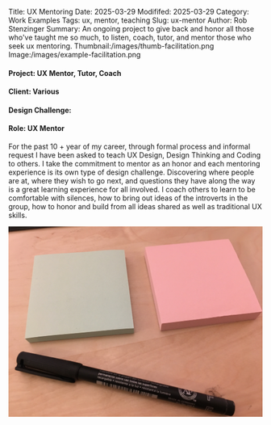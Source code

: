 Title: UX Mentoring
Date: 2025-03-29
Modififed: 2025-03-29
Category: Work Examples
Tags: ux, mentor, teaching
Slug: ux-mentor
Author: Rob Stenzinger
Summary: An ongoing project to give back and honor all those who've taught me so much, to listen, coach, tutor, and mentor those who seek ux mentoring.
Thumbnail:/images/thumb-facilitation.png
Image:/images/example-facilitation.png

#### Project: UX Mentor, Tutor, Coach

#### Client: Various

#### Design Challenge:

#### Role: UX Mentor

For the past 10 + year of my career, through formal process and informal request I have been asked to teach UX Design, Design Thinking and Coding to others. I take the commitment to mentor as an honor and each mentoring experience is its own type of design challenge. Discovering where people are at, where they wish to go next, and questions they have along the way is a great learning experience for all involved. I coach others to learn to be comfortable with silences, how to bring out ideas of the introverts in the group, how to honor and build from all ideas shared as well as traditional UX skills.

![img](/images/example-ux-mentor.png)
